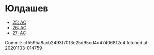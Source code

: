 # Юлдашев
- [25: AC](25.md)
- [26: AC](26.md)
- [27: AC](27.md)

Commit: cf5595a8acb2493f7013e25d95cd4d47406812c4
 fetched at: 20201103-014759
